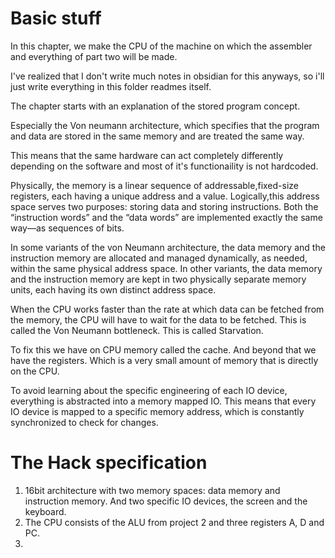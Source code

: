 # Basic stuff
In this chapter, we make the CPU of the machine on which the assembler and everything of part two will be made.

 I've realized that I don't write much notes in obsidian for this anyways, so i'll just write everything in this folder readmes itself. 

 The chapter starts with an explanation of the stored program concept.

 Especially the Von neumann architecture, which specifies that the program and data are stored in the same memory and are treated the same way.

 This means that the same hardware can act completely differently depending on the software and most of it's functionaility is not hardcoded. 

 Physically, the memory is a linear sequence of addressable,fixed-size registers, each having a unique address and a value. Logically,this address space serves two purposes: storing data and storing instructions. Both the “instruction words” and the “data words” are
implemented exactly the same way—as sequences of bits.

In some variants of the von Neumann architecture, the data memory and the instruction memory are allocated and managed dynamically, as needed, within the same physical address space. In other variants, the data memory and the instruction memory are kept in two
physically separate memory units, each having its own distinct address space.

When the CPU works faster than the rate at which data can be fetched from the memory, the CPU will have to wait for the data to be fetched. This is called the Von Neumann bottleneck.
This is called Starvation. 

To fix this we have on CPU memory called the cache. And beyond that we have the registers. Which is a very small  amount of memory that is directly on the CPU.

To avoid learning about the specific engineering of each IO device, everything is abstracted into a memory mapped IO. This means that
every IO device is mapped to a specific memory address, which is constantly synchronized to check for changes. 

# The Hack specification

1. 16bit architecture with two memory spaces: data memory and instruction memory. And two specific IO devices, the screen and the keyboard.
2. The CPU consists of the ALU from project 2 and three registers A, D and PC.
3. 